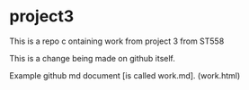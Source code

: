 # project3

This is a repo c ontaining work from project 3 from ST558

This is a change being made on github itself.

Example github md document [is called work.md]. (work.html) 
